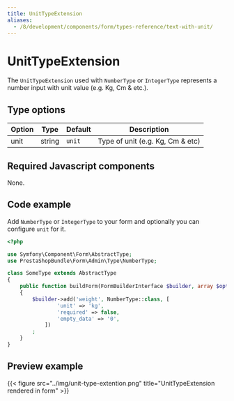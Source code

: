 ```yaml
---
title: UnitTypeExtension
aliases:
  - /8/development/components/form/types-reference/text-with-unit/
---
```


# UnitTypeExtension

The `UnitTypeExtension` used with `NumberType` or `IntegerType` represents a number input with unit value (e.g. Kg, Cm & etc.).

## Type options

| Option | Type   | Default | Description                      |
| ------ | ------ | ------- | -------------------------------- |
| unit   | string | `unit`  | Type of unit (e.g. Kg, Cm & etc) |

## Required Javascript components
    
None.

## Code example

Add `NumberType` or `IntegerType` to your form and optionally you can configure `unit` for it.

```php
<?php

use Symfony\Component\Form\AbstractType;
use PrestaShopBundle\Form\Admin\Type\NumberType;

class SomeType extends AbstractType
{
    public function buildForm(FormBuilderInterface $builder, array $options)
    {
        $builder->add('weight', NumberType::class, [
                'unit' => 'kg',
                'required' => false,
                'empty_data' => '0',
            ])
        ;
    }
}
```

## Preview example

{{< figure src="../img/unit-type-extention.png" title="UnitTypeExtension rendered in form" >}}
